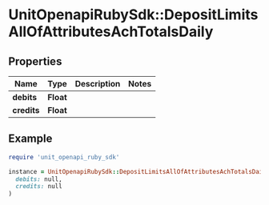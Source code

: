 # UnitOpenapiRubySdk::DepositLimitsAllOfAttributesAchTotalsDaily

## Properties

| Name | Type | Description | Notes |
| ---- | ---- | ----------- | ----- |
| **debits** | **Float** |  |  |
| **credits** | **Float** |  |  |

## Example

```ruby
require 'unit_openapi_ruby_sdk'

instance = UnitOpenapiRubySdk::DepositLimitsAllOfAttributesAchTotalsDaily.new(
  debits: null,
  credits: null
)
```

